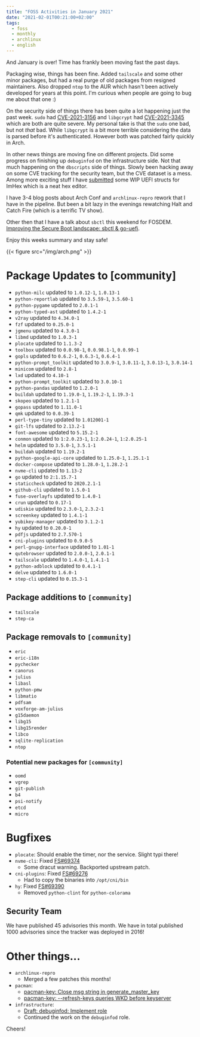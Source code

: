 ```yaml
---
title: "FOSS Activities in January 2021"
date: "2021-02-01T00:21:00+02:00"
tags:
  - foss
  - monthly
  - archlinux
  - english
---
```


And January is over! Time has frankly been moving fast the past days.

Packaging wise, things has been fine. Added `tailscale` and some other minor
packages, but had a real purge of old packages from resigned maintainers. Also
dropped `ntop` to the AUR which hasn't been actively developed for years at this
point. I'm curious when people are going to bug me about that one :)

On the security side of things there has been quite a lot happening just the
past week. `sudo` had [CVE-2021-3156](https://security.archlinux.org/CVE-2021-3156) and `libgcrypt` had [CVE-2021-3345](https://security.archlinux.org/CVE-2021-3345) which are
both are quite severe. My personal take is that the `sudo` one bad, but not *that*
bad. While `libgcrypt` is a bit more terrible considering the data is parsed
before it's authenticated. However both was patched fairly quickly in Arch.

In other news things are moving fine on different projects. Did some progress on
finishing up `debuginfod` on the infrastructure side. Not that much happening on
the `dbscripts` side of things. Slowly been hacking away on some CVE tracking
for the security team, but the CVE dataset is a mess. Among more exciting stuff
I have [submitted](https://github.com/WerWolv/ImHex-Patterns/pull/8) some WIP UEFI structs for ImHex which is a neat hex editor.

I have 3-4 blog posts about Arch Conf and `archlinux-repro` rework that I have
in the pipeline. But been a bit lazy in the evenings rewatching Halt and Catch
Fire (which is a terrific TV show).

Other then that I have a talk about `sbctl` this weekend for FOSDEM.
[Improving the Secure Boot landscape: sbctl & go-uefi](https://fosdem.org/2021/schedule/event/firmware_itsblsg/).

Enjoy this weeks summary and stay safe!

{{< figure src="/img/arch.png" >}}

# Package Updates to [community]
- `python-milc` updated to `1.0.12-1`, `1.0.13-1`
- `python-reportlab` updated to `3.5.59-1`, `3.5.60-1`
- `python-pygame` updated to `2.0.1-1`
- `python-typed-ast` updated to `1.4.2-1`
- `v2ray` updated to `4.34.0-1` 
- `fzf` updated to `0.25.0-1`
- `jgmenu` updated to `4.3.0-1`
- `libmd` updated to `1.0.3-1`
- `plocate` updated to `1.1.3-2`
- `toolbox` updated to `0.0.98-1`, `0.0.98.1-1`, `0.0.99-1`
- `gopls` updated to `0.6.2-1`, `0.6.3-1`, `0.6.4-1`
- `python-prompt_toolkit` updated to `3.0.9-1`, `3.0.11-1`, `3.0.13-1`, `3.0.14-1`
- `minicom` updated to `2.8-1`
- `lxd` updated to `4.10-1`
- `python-prompt_toolkit` updated to `3.0.10-1`
- `python-pandas` updated to `1.2.0-1`
- `buildah` updated to `1.19.0-1`, `1.19.2-1`, `1.19.3-1`
- `skopeo` updated to `1.2.1-1`
- `gopass` updated to `1.11.0-1`
- `qmk` updated to `0.0.39-1`
- `perl-type-tiny` updated to `1.012001-1` 
- `git-lfs` updated to `2.13.2-1`
- `font-awesome` updated to `5.15.2-1`
- `conmon` updated to `1:2.0.23-1`, `1:2.0.24-1`, `1:2.0.25-1`
- `helm` updated to `3.5.0-1`, `3.5.1-1`
- `buildah` updated to `1.19.2-1`
- `python-google-api-core` updated to `1.25.0-1`, `1.25.1-1`
- `docker-compose` updated to `1.28.0-1`, `1.28.2-1`
- `nvme-cli` updated to `1.13-2`
- `go` updated to `2:1.15.7-1`
- `staticcheck` updated to `2020.2.1-1`
- `github-cli` updated to `1.5.0-1`
- `fuse-overlayfs` updated to `1.4.0-1`
- `crun` updated to `0.17-1`
- `udiskie` updated to `2.3.0-1`, `2.3.2-1`
- `screenkey` updated to `1.4.1-1`
- `yubikey-manager` updated to `3.1.2-1`
- `hy` updated to `0.20.0-1`
- `pdfjs` updated to `2.7.570-1`
- `cni-plugins` updated to `0.9.0-5`
- `perl-gnupg-interface` updated to `1.01-1`
- `qutebrowser` updated to `2.0.0-1`, `2.0.1-1`
- `tailscale` updated to `1.4.0-1`, `1.4.1-1`
- `python-adblock` updated to `0.4.1-1`
- `delve` updated to `1.6.0-1`
- `step-cli` updated to `0.15.3-1`

## Package additions to `[community]`
- `tailscale`
- `step-ca`

## Package removals to `[community]`
- `eric`
- `eric-i18n`
- `pychecker`
- `canorus`
- `julius`
- `libasl`
- `python-pmw`
- `libmatio`      
- `pdfsam`
- `voxforge-am-julius`
- `g15daemon`
- `libg15`
- `libg15render`
- `libco`
- `sqlite-replication`
- `ntop`

### Potential new packages for `[community]`
- `oomd`
- `vgrep`
- `git-publish`
- `b4`
- `psi-notify`
- `etcd`
- `micro`

# Bugfixes
- `plocate`: Should enable the timer, nor the service. Slight typi there!
- `nvme-cli`: Fixed [FS#69374](https://bugs.archlinux.org/task/69374)
  - Some dracut warning. Backported upstream patch.
- `cni-plugins`: Fixed [FS#69276](https://bugs.archlinux.org/task/69276)
  - Had to copy the binaries into `/opt/cni/bin`
- `hy`: Fixed [FS#69390](https://bugs.archlinux.org/task/69390)
  - Removed `python-clint` for `python-colorama`

## Security Team
We have published 45 advisories this month. We have in total published 1000
advisories since the tracker was deployed in 2016!

# Other things...
- `archlinux-repro`
  - Merged a few patches this months!
- `pacman`:
  - [pacman-key: Close msg string in generate_master_key](https://lists.archlinux.org/pipermail/pacman-dev/2021-January/024797.html)
  - [pacman-key: --refresh-keys queries WKD before keyserver](https://lists.archlinux.org/pipermail/pacman-dev/2021-January/024798.html)
- `infrastructure`:
  - [Draft: debuginfod: Implement role](https://gitlab.archlinux.org/archlinux/infrastructure/-/merge_requests/168)
  - Continued the work on the `debuginfod` role.


Cheers!
